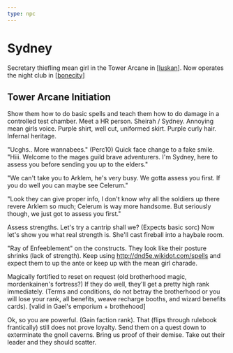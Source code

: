 ```yaml
---
type: npc
---
```


# Sydney
Secretary thiefling mean girl in the Tower Arcane in [[luskan]].
Now operates the night club in [[bonecity]]

## Tower Arcane Initiation
Show them how to do basic spells and teach them how to do damage in a controlled test chamber. Meet a HR person. Sheirah / Sydney. Annoying mean girls voice. Purple shirt, well cut, uniformed skirt. Purple curly hair. Infernal heritage.

"Ucghs.. More wannabees." (Perc10) Quick face change to a fake smile. "Hiii. Welcome to the mages guild brave adventurers. I'm Sydney, here to assess you before sending you up to the elders."

"We can't take you to Arklem, he's very busy. We gotta assess you first. If you do well you can maybe see Celerum."

"Look they can give proper info, I don't know why all the soldiers up there revere Arklem so much; Celerum is way more handsome. But seriously though, we just got to assess you first."

Assess strengths. Let's try a cantrip shall we? (Expects basic sorc)
Now let's show you what real strength is. She'll cast fireball into a haybale room.

"Ray of Enfeeblement" on the constructs. They look like their posture shrinks (lack of strength).
Keep using http://dnd5e.wikidot.com/spells and expect them to up the ante or keep up with the mean girl charade.

Magically fortified to reset on request (old brotherhood magic, mordenkainen's fortress?)
If they do well, they'll get a pretty high rank immediately.
(Terms and conditions, do not betray the brotherhood or you will lose your rank, all benefits, weave recharge booths, and wizard benefits cards). [valid in Gael's emporium + brothehood]

Ok, so you are powerful. (Gain faction rank). That (flips through rulebook frantically) still does not prove loyalty.
Send them on a quest down to exterminate the gnoll caverns. Bring us proof of their demise. Take out their leader and they should scatter.

[//begin]: # "Autogenerated link references for markdown compatibility"
[luskan]: ../north/luskan "Luskan"
[bonecity]: ../east/bonecity "Bone City"
[//end]: # "Autogenerated link references"
